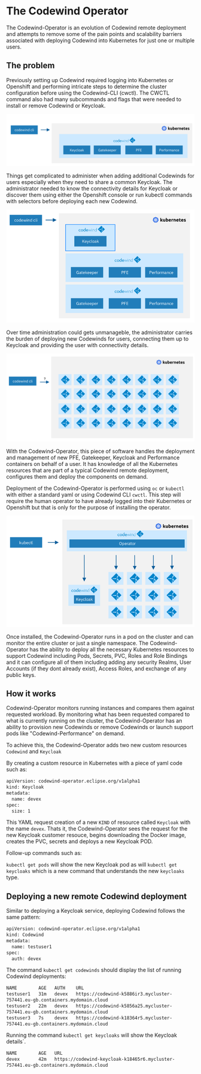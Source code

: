 # The Codewind Operator

The Codewind-Operator is an evolution of Codewind remote deployment and attempts to remove some of the pain points and scalability barriers associated with deploying Codewind into Kubernetes for just one or multiple users.

## The problem

Previously setting up Codewind required logging into Kubernetes or Openshift and performing intricate steps to determine the cluster configuration before using the Codewind-CLI (cwctl).  The CWCTL command also had many subcommands and flags that were needed to install or remove Codewind or Keycloak.

![](media/operator/cwctl-diagram1.png)

Things get complicated to administer when adding additional Codewinds for users especially when they need to share a common Keycloak. The administrator needed to know the connectivity details for Keycloak or discover them using either the Openshift console or run kubectl commands with selectors before deploying each new Codewind.

![](media/operator/cwctl-diagram2.png)

Over time administration could gets unmanageble, the administrator carries the burden of deploying new Codewinds for users, connecting them up to Keycloak and providing the user with connectivity details. 

![](media/operator/cwctl-diagram3.png)


With the Codewind-Operator, this piece of software handles the deployment and management of new PFE, Gatekeeper, Keycloak and Performance containers on behalf of a user. It has knowledge of all the Kubernetes resources that are part of a typical Codewind remote deployment, configures them and deploy the components on demand.

Deployment of the Codewind-Operator is performed using `oc` or `kubectl` with either a standard yaml or using Codewind CLI `cwctl`.  This step will require the human operator to have already logged into their Kubernetes or Openshift but that is only for the purpose of installing the operator.

![](media/operator/cwctl-diagram4.png)

Once installed, the Codewind-Operator runs in a pod on the cluster and can monitor the entire cluster or just a single namespace. The Codewind-Operator has the ability to deploy all the necessary Kubernetes resources to support Codewind including Pods, Secrets, PVC, Roles and Role Bindings and it can configure all of them including adding any security Realms, User Accounts (if they dont already exist), Access Roles, and exchange of any public keys.

## How it works

Codewind-Operator monitors running instances and compares them against requested workload. By monitoring what has been requested compared to what is currently running on the cluster, the Codewind-Operator has an ability to provision new Codewinds or remove Codewinds or launch support pods like "Codewind-Performance" on demand.

To achieve this, the Codewind-Operator adds two new custom resources `Codewind` and `Keycloak`

By creating a custom resource in Kubernetes with a piece of yaml code such as:

```
apiVersion: codewind-operator.eclipse.org/v1alpha1
kind: Keycloak
metadata:
  name: devex
spec:
  size: 1
```

This YAML request creation of a new `KIND` of resource called `Keycloak` with the name `devex`. Thats it, the Codewind-Operator sees the request for the new Keycloak customer resouce, begins downloading the Docker image, creates the PVC, secrets and deploys a new Keycloak POD.

Follow-up commands such as:

`kubectl get pods` will show the new Keycloak pod as will `kubectl get keycloaks` which is a new command that understands the new `keycloaks` type.

## Deploying a new remote Codewind deployment

Similar to deploying a Keycloak service, deploying Codewind follows the same pattern:

```
apiVersion: codewind-operator.eclipse.org/v1alpha1
kind: Codewind
metadata:
  name: testuser1
spec:
  auth: devex
```

The command `kubectl get codewinds` should display the list of running Codewind deployments:

```
NAME        AGE   AUTH    URL
testuser1   31m   devex   https://codewind-k5886ir3.mycluster-757441.eu-gb.containers.mydomain.cloud
testuser2   22m   devex   https://codewind-k5856a25.mycluster-757441.eu-gb.containers.mydomain.cloud
testuser3   7s    devex   https://codewind-k18364r5.mycluster-757441.eu-gb.containers.mydomain.cloud
```

Running the command `kubectl get keycloaks` will show the Keycloak details`.

```
NAME        AGE   URL
devex       42m   https://codewind-keycloak-k18465r6.mycluster-757441.eu-gb.containers.mydomain.cloud
```

